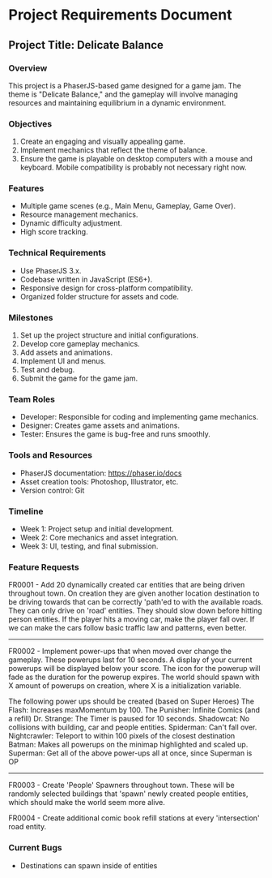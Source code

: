 # Project Requirements Document

## Project Title: Delicate Balance

### Overview
This project is a PhaserJS-based game designed for a game jam. The theme is "Delicate Balance," and the gameplay will involve managing resources and maintaining equilibrium in a dynamic environment.

### Objectives
1. Create an engaging and visually appealing game.
2. Implement mechanics that reflect the theme of balance.
3. Ensure the game is playable on desktop computers with a mouse and keyboard.  Mobile compatibility is probably not necessary right now.

### Features
- Multiple game scenes (e.g., Main Menu, Gameplay, Game Over).
- Resource management mechanics.
- Dynamic difficulty adjustment.
- High score tracking.

### Technical Requirements
- Use PhaserJS 3.x.
- Codebase written in JavaScript (ES6+).
- Responsive design for cross-platform compatibility.
- Organized folder structure for assets and code.

### Milestones
1. Set up the project structure and initial configurations.
2. Develop core gameplay mechanics.
3. Add assets and animations.
4. Implement UI and menus.
5. Test and debug.
6. Submit the game for the game jam.

### Team Roles
- Developer: Responsible for coding and implementing game mechanics.
- Designer: Creates game assets and animations.
- Tester: Ensures the game is bug-free and runs smoothly.

### Tools and Resources
- PhaserJS documentation: https://phaser.io/docs
- Asset creation tools: Photoshop, Illustrator, etc.
- Version control: Git

### Timeline
- Week 1: Project setup and initial development.
- Week 2: Core mechanics and asset integration.
- Week 3: UI, testing, and final submission.


### Feature Requests
FR0001 - Add 20 dynamically created car entities that are being driven throughout town. On creation they are given another location destination to be driving towards that can be correctly 'path'ed to with the available roads.  They can only drive on 'road' entities.  They should slow down before hitting person entities.  If the player hits a moving car, make the player fall over.  If we can make the cars follow basic traffic law and patterns, even better.

-----------------------------

FR0002 - Implement power-ups that when moved over change the gameplay. These powerups last for 10 seconds. A display of your current powerups will be displayed below your score. The icon for the powerup will fade as the duration for the powerup expires. The world should spawn with X amount of powerups on creation, where X is a initialization variable.  

The following power ups should be created (based on Super Heroes)
The Flash:  Increases maxMomentum by 100.
The Punisher: Infinite Comics (and a refill)
Dr. Strange: The Timer is paused for 10 seconds.
Shadowcat: No collisions with building, car and people entities.
Spiderman: Can't fall over.
Nightcrawler: Teleport to within 100 pixels of the closest destination
Batman: Makes all powerups on the minimap highlighted and scaled up.
Superman: Get all of the above power-ups all at once, since Superman is OP

-----------------------------

FR0003 - Create 'People' Spawners throughout town.  These will be randomly selected buildings that 'spawn' newly created people entities, which should make the world seem more alive.

FR0004 - Create additional comic book refill stations at every 'intersection' road entity.


### Current Bugs
* Destinations can spawn inside of entities
